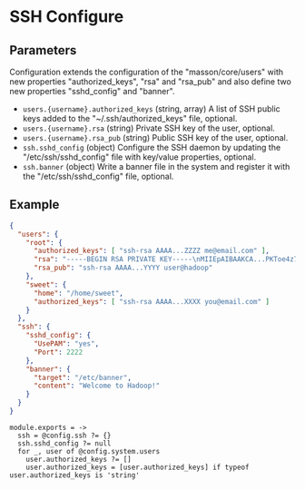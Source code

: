 
# SSH Configure

## Parameters

Configuration extends the configuration of the "masson/core/users" with
new properties "authorized\_keys", "rsa" and "rsa_pub" and also define
two new properties "sshd\_config" and "banner".

*   `users.{username}.authorized_keys` (string, array)
    A list of SSH public keys added to the "~/.ssh/authorized_keys" file, optional.
*   `users.{username}.rsa` (string)
    Private SSH key of the user, optional.
*   `users.{username}.rsa_pub` (string)
    Public SSH key of the user, optional.
*   `ssh.sshd_config` (object)
    Configure the SSH daemon by updating the "/etc/ssh/sshd_config" file with
    key/value properties, optional.
*   `ssh.banner` (object)
    Write a banner file in the system and register it with the "/etc/ssh/sshd_config" file, optional.

## Example

```json
{
  "users": {
    "root": {
      "authorized_keys": [ "ssh-rsa AAAA...ZZZZ me@email.com" ],
      "rsa": "-----BEGIN RSA PRIVATE KEY-----\nMIIEpAIBAAKCA...PKToe4z7C9BqMT7Og==\n-----END RSA PRIVATE KEY-----",
      "rsa_pub": "ssh-rsa AAAA...YYYY user@hadoop"
    },
    "sweet": {
      "home": "/home/sweet",
      "authorized_keys": [ "ssh-rsa AAAA...XXXX you@email.com" ]
    }
  },
  "ssh": {
    "sshd_config": {
      "UsePAM": "yes",
      "Port": 2222
    },
    "banner": {
      "target": "/etc/banner",
      "content": "Welcome to Hadoop!"
    }
  }
}
```

    module.exports = ->
      ssh = @config.ssh ?= {}
      ssh.sshd_config ?= null
      for _, user of @config.system.users
        user.authorized_keys ?= []
        user.authorized_keys = [user.authorized_keys] if typeof user.authorized_keys is 'string'
